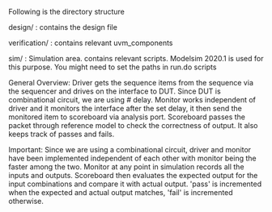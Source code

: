 Following is the directory structure

design/ : contains the design file


verification/ : contains relevant uvm_components


sim/ : Simulation area. contains relevant scripts. Modelsim 2020.1 is used for this purpose. You might need to set the paths in run.do scripts 

General Overview:
Driver gets the sequence items from the sequence via the sequencer and drives on the interface to DUT. Since DUT is combinational circuit, we are using # delay.
Monitor works independent of driver and it monitors the interface after the set delay, it then send the monitored item to scoreboard via analysis port.
Scoreboard passes the packet through reference model to check the correctness of output. It also keeps track of passes and fails. 

Important: Since we are using a combinational circuit, driver and monitor have been implemented independent of each other with monitor being the faster among the two. Monitor at any point in simulation records all the inputs and outputs. Scoreboard then evaluates the expected output for the input combinations and compare it with actual output. 'pass' is incremented when the expected and actual output matches, 'fail' is incremented otherwise.
